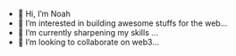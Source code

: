 - 👋 Hi, I’m Noah
- 👀 I’m interested in building awesome stuffs for the web...
- 🌱 I’m currently sharpening my skills ...
- 💞️ I’m looking to collaborate on web3...
<!-- - 📫 How to reach me ... -->

<!---
noahbuilds/noahbuilds is a ✨ special ✨ repository because its `README.md` (this file) appears on your GitHub profile.
You can click the Preview link to take a look at your changes.
--->
